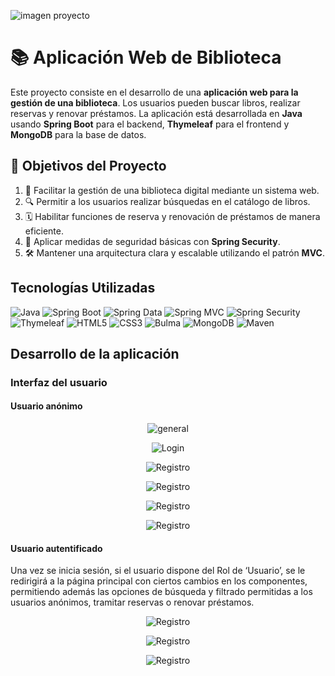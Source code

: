 ![imagen proyecto](https://github.com/sandraEstlo/pfc_letras/blob/main/images/banner.png)

# 📚 Aplicación Web de Biblioteca

Este proyecto consiste en el desarrollo de una **aplicación web para la gestión de una biblioteca**. Los usuarios pueden buscar libros, realizar reservas y renovar préstamos. La aplicación está desarrollada en **Java** usando **Spring Boot** para el backend, **Thymeleaf** para el frontend y **MongoDB** para la base de datos.

## 🎯 Objetivos del Proyecto
1. 📖 Facilitar la gestión de una biblioteca digital mediante un sistema web.
2. 🔍 Permitir a los usuarios realizar búsquedas en el catálogo de libros.
3. 🗓️ Habilitar funciones de reserva y renovación de préstamos de manera eficiente.
4. 🔐 Aplicar medidas de seguridad básicas con **Spring Security**.
5. 🛠️ Mantener una arquitectura clara y escalable utilizando el patrón **MVC**.

## Tecnologías Utilizadas
![Java](https://img.shields.io/badge/Java-ED8B00?style=for-the-badge&logo=java&logoColor=white) 
![Spring Boot](https://img.shields.io/badge/Spring%20Boot-6DB33F?style=for-the-badge&logo=spring-boot&logoColor=white) 
![Spring Data](https://img.shields.io/badge/Spring%20Data-6DB33F?style=for-the-badge&logo=spring&logoColor=white)
![Spring MVC](https://img.shields.io/badge/Spring%20MVC-6DB33F?style=for-the-badge&logo=spring&logoColor=white)
![Spring Security](https://img.shields.io/badge/Spring%20Security-6DB33F?style=for-the-badge&logo=spring-security&logoColor=white)
![Thymeleaf](https://img.shields.io/badge/Thymeleaf-005F0F?style=for-the-badge&logo=thymeleaf&logoColor=white)
![HTML5](https://img.shields.io/badge/HTML5-E34F26?style=for-the-badge&logo=html5&logoColor=white)
![CSS3](https://img.shields.io/badge/CSS3-1572B6?style=for-the-badge&logo=css3&logoColor=white)
![Bulma](https://img.shields.io/badge/Bulma-00D1B2?style=for-the-badge&logo=bulma&logoColor=white)
![MongoDB](https://img.shields.io/badge/MongoDB-47A248?style=for-the-badge&logo=mongodb&logoColor=white)
![Maven](https://img.shields.io/badge/Maven-C71A36?style=for-the-badge&logo=apache-maven&logoColor=white)

## Desarrollo de la aplicación

### Interfaz del usuario
#### Usuario anónimo
<p align="center">
  <img src="https://github.com/sandraEstlo/pfc_letras/blob/main/images/01.png" alt="general">
</p>
<p align="center">
  <img src="https://github.com/sandraEstlo/pfc_letras/blob/main/images/login.png" alt="Login">
</p>
<p align="center">
  <img src="https://github.com/sandraEstlo/pfc_letras/blob/main/images/Registro.png" alt="Registro">
</p>
<p align="center">
  <img src="https://github.com/sandraEstlo/pfc_letras/blob/main/images/filtros.png" alt="Registro">
</p>
<p align="center">
  <img src="https://github.com/sandraEstlo/pfc_letras/blob/main/images/detalle.png" alt="Registro">
</p>
<p align="center">
  <img src="https://github.com/sandraEstlo/pfc_letras/blob/main/images/paginacion.png" alt="Registro">
</p>


#### Usuario autentificado
Una vez se inicia sesión, si el usuario dispone del Rol de ‘Usuario’, se le redirigirá a la página principal con ciertos cambios en los componentes, permitiendo además las opciones de búsqueda y filtrado permitidas a los usuarios anónimos, tramitar reservas o renovar préstamos.

<p align="center">
  <img src="https://github.com/sandraEstlo/pfc_letras/blob/main/images/principal.png" alt="Registro">
</p>
<p align="center">
  <img src="https://github.com/sandraEstlo/pfc_letras/blob/main/images/sesion.png" alt="Registro">
</p>
<p align="center">
  <img src="https://github.com/sandraEstlo/pfc_letras/blob/main/images/reservas.png" alt="Registro">
</p>




